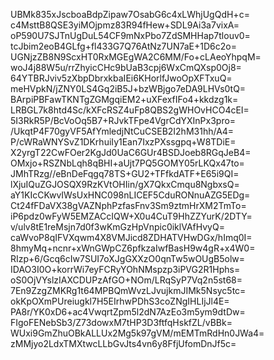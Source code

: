UBMk835xJscboaBdpZipaw7OsabG6c4xLWhjUgQdH+c=
c4MsttB8QSE3yiMOjpmz83R94fHew+SDL9Ai3a7vixA=
oP590U7SJTnUgDuL54CF9mNxPbo7ZdSMHHap7tlouv0=
tcJbim2eoB4GLfg+fl433G7Q76AtNz7UN7aE+1D6c2o=
UGNjzZB8N9ScxHT0RxMGEgWA2C6MM/Fo+cLAeoYhpqM=
woJ4j88W5u/rrZhyicCHc9bUaB3cpj6WxCmQXsp0Oj8=
64YTBRJviv5zXbpDbrxkbaIEi6KHorlfJwoOpXFTxuQ=
meHVpkN/jZNY0LS4Gq2iB5J+bzWBjgo7eDA9LHVs0tQ=
BArpiPBFawTKNTgZGMgqiEM2+uXFexfIFo4+kkdzg1k=
LRBGL7k8htd4Sc/kXFcRSZ4uFp8QBS2gWHOvHCO4cEI=
5I3RkR5P/BcVoOq5B7+RJvkTFpe4VgrCdYXInPx3pro=
/UkqtP4F70gyVF5AfYmledjNtCuCSEB2I2hM31hh/A4=
P/cWRaWNYSvZ1DKrhuiIy1Ean7IxzPXssgpq+W8TDiE=
X2yrgT22CwFOer2KgJd0UaC6GUr4BSDJoeb8RGqJeB4=
OMxjo+RSZNbLqh8qBHI+aUjt7PQ5GOMY05rLKQx47to=
JMhTRzg//eBnDeFqgq78TS+GU2+TFfkdATF+E65i9QI=
lXjuIQuZGJOSQX9RzKVtOHIin/gX7QkxCmqu8NgbxsQ=
aY1KIcCKwvIWsUxHNC098nLICEF5CduRONnuAZG5EDg=
Ct24fFDaVX38gVAZNphPzfasFnv3Sm9ztmHrXM2TmTo=
iP6pdz0wFyW5EMZACcIQW+X0u4CuT9HhZZYurK/2DTY=
v/ulv8tE1reMsjn7d0f3wKmGzHpVnpic0iklVAfHvyQ=
caWvoP8qIFVXqwm4X8VMJicd8ZDHATVHwDGx/hImq0I=
8hmyMq+ncnr+xWnGWpCZ6pfkzaIwfBasH9w4gR+x4W0=
RIzp+6/Gcq6cIw7SUI7oXJgGXXzO0qnTw5wOUgB5olw=
IDAO3I0O+korrWi7eyFCRyYOhNMspzp3iPVG2R1Hphs=
oS0OjVYslzIAXCDUPzAfGO+NOm/LRqSyP7Vq2n5st68=
7En9ZzgZMKRg1t64MPBQmWvzLJvujkmJIMk5Nsyc5tc=
okKpOXmPUreiugkl7H5EIrhwPDhS3coZNgIHLIjJl4E=
PA8r/YK0xD6+ac4VwqrtZpm5l2dN7AzEo3m5ym9dtDw=
FIgoFENebSb3/Z73dowxM7tHP3D3ftfqHskfZL/vBBk=
WUxi9GmZhuOBkALLUx2Mg5k97gVM/mEMTmRdHn0JWa4=
zMMjyo2LdxTMXtwcLLbGvJts4vn6y8FfjUfomDnJf5c=
